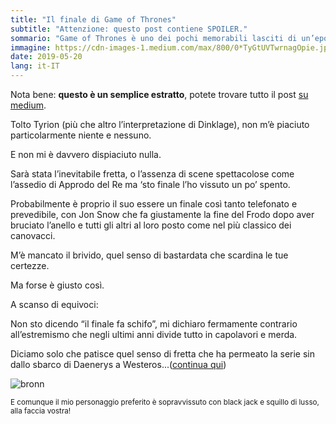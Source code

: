 ```yaml
---
title: "Il finale di Game of Thrones"
subtitle: "Attenzione: questo post contiene SPOILER."
sommario: "Game of Thrones è uno dei pochi memorabili lasciti di un’epoca priva di memoria e perennemente schiacciata sull’oggi."
immagine: https://cdn-images-1.medium.com/max/800/0*TyGtUVTwrnagOpie.jpg
date: 2019-05-20
lang: it-IT
---
```


Nota bene: **questo è un semplice estratto**, potete trovare tutto il post [su medium](https://medium.com/@Xab/il-finale-di-game-of-thrones-2712284e01a1).

Tolto Tyrion (più che altro l’interpretazione di Dinklage), non m’è piaciuto particolarmente niente e nessuno.

E non mi è davvero dispiaciuto nulla.

Sarà stata l’inevitabile fretta, o l’assenza di scene spettacolose come l’assedio di Approdo del Re ma ‘sto finale l’ho vissuto un po’ spento.

Probabilmente è proprio il suo essere un finale così tanto telefonato e prevedibile, con Jon Snow che fa giustamente la fine del Frodo dopo aver bruciato l’anello e tutti gli altri al loro posto come nel più classico dei canovacci.

M’è mancato il brivido, quel senso di bastardata che scardina le tue certezze.

Ma forse è giusto così.

A scanso di equivoci:

Non sto dicendo “il finale fa schifo”, mi dichiaro fermamente contrario all’estremismo che negli ultimi anni divide tutto in capolavori e merda.

Diciamo solo che patisce quel senso di fretta che ha permeato la serie sin dallo sbarco di Daenerys a Westeros...([continua qui](https://medium.com/@Xab/il-finale-di-game-of-thrones-2712284e01a1))

![bronn](https://cdn-images-1.medium.com/max/800/1*N_agSDmAKa9rGJ5rVSrJIA.png)

<small>E comunque il mio personaggio preferito è sopravvissuto con black jack e squillo di lusso, alla faccia vostra!</small>
